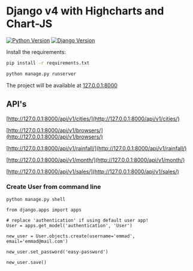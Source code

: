 # Django v4 with Highcharts and Chart-JS

[![Python Version](https://img.shields.io/badge/python-3.8-brightgreen.svg)](https://python.org)
[![Django Version](https://img.shields.io/badge/django-4.0.1-brightgreen.svg)](https://djangoproject.com)

Install the requirements:
```bash
pip install -r requirements.txt

python manage.py runserver
```

The project will be available at [127.0.0.1:8000](127.0.0.1:8000)

## API's 
[http://127.0.0.1:8000/api/v1/cities/](http://127.0.0.1:8000/api/v1/cities/)

[http://127.0.0.1:8000/api/v1/browsers/](http://127.0.0.1:8000/api/v1/browsers/)

[http://127.0.0.1:8000/api/v1/rainfall/](http://127.0.0.1:8000/api/v1/rainfall/)

[http://127.0.0.1:8000/api/v1/month/](http://127.0.0.1:8000/api/v1/month/)

[http://127.0.0.1:8000/api/v1/sales/](http://127.0.0.1:8000/api/v1/sales/)

### Create User from command line
```shell
python manage.py shell
```

```shell
from django.apps import apps

# replace 'authentication' if using default user app!
User = apps.get_model('authentication', 'User')

new_user = User.objects.create(username='emmad', email='emmad@mail.com')

new_user.set_password('easy-password')

new_user.save()

```